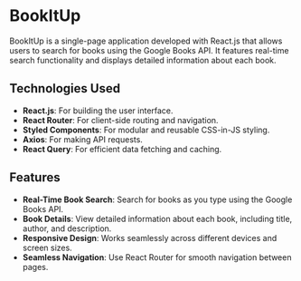 # BookItUp

BookItUp is a single-page application developed with React.js that allows users to search for books using the Google Books API. It features real-time search functionality and displays detailed information about each book.

## Technologies Used

- **React.js**: For building the user interface.
- **React Router**: For client-side routing and navigation.
- **Styled Components**: For modular and reusable CSS-in-JS styling.
- **Axios**: For making API requests.
- **React Query**: For efficient data fetching and caching.

## Features

- **Real-Time Book Search**: Search for books as you type using the Google Books API.
- **Book Details**: View detailed information about each book, including title, author, and description.
- **Responsive Design**: Works seamlessly across different devices and screen sizes.
- **Seamless Navigation**: Use React Router for smooth navigation between pages.
